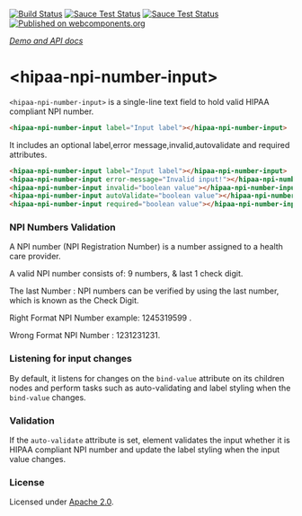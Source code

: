 [![Build Status](https://travis-ci.org/biztek/hipaa-npi-number-input.svg?branch=master)](https://travis-ci.org/biztek/hipaa-npi-number-input)
[![Sauce Test Status](https://saucelabs.com/buildstatus/biztek)](https://saucelabs.com/u/biztek)
[![Sauce Test Status](https://saucelabs.com/browser-matrix/biztek.svg)](https://saucelabs.com/u/biztek)
[![Published on webcomponents.org](https://img.shields.io/badge/webcomponents.org-published-blue.svg)](https://www.webcomponents.org/element/biztek/hipaa-npi-number-input)

_[Demo and API docs](https://biztek.github.io/hipaa-npi-number-input/components/hipaa-npi-number-input)_

# \<hipaa-npi-number-input\>

`<hipaa-npi-number-input>` is a single-line text field to hold valid HIPAA compliant NPI number.

```html
<hipaa-npi-number-input label="Input label"></hipaa-npi-number-input>
```

It includes an optional label,error message,invalid,autovalidate and required attributes.

```html
<hipaa-npi-number-input label="Input label"></hipaa-npi-number-input>
<hipaa-npi-number-input error-message="Invalid input!"></hipaa-npi-number-input>
<hipaa-npi-number-input invalid="boolean value"></hipaa-npi-number-input>
<hipaa-npi-number-input autoValidate="boolean value"></hipaa-npi-number-input>
<hipaa-npi-number-input required="boolean value"></hipaa-npi-number-input>
```
### NPI Numbers Validation

A NPI number (NPI Registration Number) is a number assigned to a health care provider.

A valid NPI number consists of: 9 numbers, & last 1 check digit.

The last Number : NPI numbers can be verified by using the last number, which is known as the Check Digit.

Right Format NPI Number example: 1245319599 .

Wrong Format NPI Number : 1231231231.

### Listening for input changes

By default, it listens for changes on the `bind-value` attribute on its children nodes and perform
tasks such as auto-validating and label styling when the `bind-value` changes.

### Validation

If the `auto-validate` attribute is set, element validates the input whether it is HIPAA compliant NPI number and update
the label styling when the input value changes.

### License

Licensed under [Apache 2.0](LICENSE).
